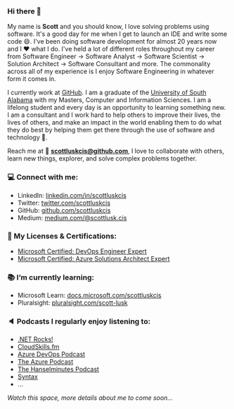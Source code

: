 ### Hi there 👋

<!--
**scottluskcis/scottluskcis** is a ✨ _special_ ✨ repository because its `README.md` (this file) appears on your GitHub profile.

Here are some ideas to get you started:

- 🔭 I’m currently working on ...
- 🌱 I’m currently learning ...
- 👯 I’m looking to collaborate on ...
- 🤔 I’m looking for help with ...
- 💬 Ask me about ...
- 📫 How to reach me: ...
- 😄 Pronouns: ...
- ⚡ Fun fact: ...
-->

My name is **Scott** and you should know, I love solving problems using software. It's a good day for me when I get to launch an IDE and write some code :smile:. I've been doing software development for almost 20 years now and I :heart: what I do. I've held a lot of different roles throughout my career from Software Engineer -> Software Analyst -> Software Scientist -> Solution Architect -> Software Consultant and more. The commonality across all of my experience is I enjoy Software Engineering in whatever form it comes in.

I currently work at [GitHub](https://github.com/). I am a graduate of the [University of South Alabama](https://www.southalabama.edu/) with my Masters, Computer and Information Sciences. I am a lifelong student and every day is an opportunity to learning something new. I am a consultant and I work hard to help others to improve their lives, the lives of others, and make an impact in the world enabling them to do what they do best by helping them get there through the use of software and technology :dart:.

Reach me at 📧 **scottluskcis@github.com**, I love to collaborate with others, learn new things, explorer, and solve complex problems together.

<!--
### :octocat: GitHub Stats
-->
<!--
<a href="https://github.com/scottluskcis/scottluskcis">
  <img align="center" src="https://github-readme-stats.vercel.app/api?username=scottluskcis&show_icons=true&theme=dracula&count_private=true" alt="Scott's GitHub Stats" />
</a>
-->

<!--
#### Stats

[![My GitHub Stats](https://github-readme-stats.vercel.app/api/?username=scottluskcis&count_private=true&theme=dracula&showicons=true)]()

#### Languages 

[![My GitHub Language Stats](https://github-readme-stats.vercel.app/api/top-langs/?username=scottluskcis&langs_count=5&theme=dracula&count_private=true)]()
-->

<!--
<a href="https://github.com/scottluskcis/scottluskcis">
  <img align="center" src="https://github-readme-stats.vercel.app/api/top-langs/?username=scottluskcis&show_icons=true&theme=dracula&count_private=true&hide=java,html,ruby,css&langs_count=3" />
</a>

* Blog: [scottluskcis.github.io](https://scottluskcis.github.io/)
-->

### :computer: Connect with me:

* LinkedIn: [linkedin.com/in/scottluskcis](https://www.linkedin.com/in/scottluskcis/)
* Twitter: [twitter.com/scottluskcis](https://twitter.com/scottluskcis)
* GitHub: [github.com/scottluskcis](https://github.com/scottluskcis)
* Medium: [medium.com/@scottlusk.cis](https://medium.com/@scottlusk.cis)

### :scroll: My Licenses & Certifications:

* [Microsoft Certified: DevOps Engineer Expert](https://learn.microsoft.com/en-gb/users/scottluskcis/credentials/2c295d04dc3a7d6e) 
* [Microsoft Certified: Azure Solutions Architect Expert](https://learn.microsoft.com/en-gb/users/scottluskcis/credentials/97cf897ccfeb96c9)

### :books: I’m currently learning:

* Microsoft Learn: [docs.microsoft.com/scottluskcis](https://docs.microsoft.com/en-us/users/scottluskcis/)
* Pluralsight: [pluralsight.com/scott-lusk](https://app.pluralsight.com/profile/scott-lusk-8c)

### :speaker: Podcasts I regularly enjoy listening to:

* [.NET Rocks!](https://www.dotnetrocks.com/)
* [CloudSkills.fm](https://cloudskills.fm/)
* [Azure DevOps Podcast](http://azuredevopspodcast.clear-measure.com/)
* [The Azure Podcast](http://azpodcast.azurewebsites.net/)
* [The Hanselminutes Podcast](https://hanselminutes.com/)
* [Syntax](https://syntax.fm/)
* ...

_Watch this space, more details about me to come soon..._
